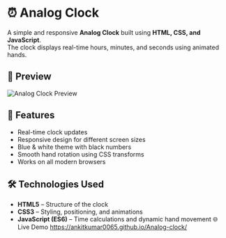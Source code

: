 # ⏰ Analog Clock

A simple and responsive **Analog Clock** built using **HTML, CSS, and JavaScript**.  
The clock displays real-time hours, minutes, and seconds using animated hands.  

## 📸 Preview
![Analog Clock Preview](preview.png) <!-- Replace with your own screenshot path -->

## 🚀 Features
- Real-time clock updates
- Responsive design for different screen sizes
- Blue & white theme with black numbers
- Smooth hand rotation using CSS transforms
- Works on all modern browsers

## 🛠️ Technologies Used
- **HTML5** – Structure of the clock
- **CSS3** – Styling, positioning, and animations
- **JavaScript (ES6)** – Time calculations and dynamic hand movement
🌐 Live Demo
https://ankitkumar0065.github.io/Analog-clock/
